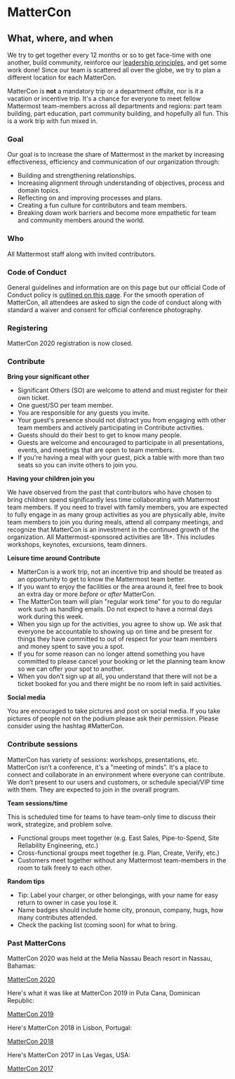 # MatterCon

## What, where, and when

We try to get together every 12 months or so to get face-time with one another, build community, reinforce our [leadership principles](../../company/about-mattermost/#leadership-principles), and get some work done! Since our team is scattered all over the globe, we try to plan a different location for each MatterCon.

MatterCon is **not** a mandatory trip or a department offsite, nor is it a vacation or incentive trip. It's a chance for everyone to meet fellow Mattermost team-members across all departments and regions: part team building, part education, part community building, and hopefully all fun. This is a work trip with fun mixed in.

### Goal

Our goal is to increase the share of Mattermost in the market by increasing effectiveness, efficiency and communication of our organization through:   
  
* Building and strengthening relationships.
*  Increasing alignment through understanding of objectives, process and domain topics.
*  Reflecting on and improving processes and plans.
*  Creating a fun culture for contributors and team members.
*  Breaking down work barriers and become more empathetic for team and community members around the world.

### Who

All Mattermost staff along with invited contributors.

### Code of Conduct

General guidelines and information are on this page but our official Code of Conduct policy is [outlined on this page](https://handbook.mattermost.com/mattercon/mattermost-code-of-conduct). For the smooth operation of MatterCon, all attendees are asked to sign the code of conduct along with standard a waiver and consent for official conference photography.

### Registering

MatterCon 2020 registration is now closed.

### Contribute

**Bring your significant other**

* Significant Others \(SO\) are welcome to attend and must register for their own ticket.
* One guest/SO per team member.
* You are responsible for any guests you invite.
* Your guest's presence should not distract you from engaging with other team members and actively participating in Contribute activities.
* Guests should do their best to get to know many people.
* Guests are welcome and encouraged to participate in all presentations, events, and meetings that are open to team members.
* If you're having a meal with your guest, pick a table with more than two seats so you can invite others to join you.

**Having your children join you**

We have observed from the past that contributors who have chosen to bring children spend significantly less time collaborating with Mattermost team members. If you need to travel with family members, you are expected to fully engage in as many group activities as you are physically able, invite team members to join you during meals, attend all company meetings, and recognize that MatterCon is an investment in the continued growth of the organization. All Mattermost-sponsored activities are 18+. This includes workshops, keynotes, excursions, team dinners.

**Leisure time around Contribute**

* MatterCon is a work trip, not an incentive trip and should be treated as an opportunity to get to know the Mattermost team better.
* If you want to enjoy the facilities or the area around it, feel free to book an extra day or more _before or after_ MatterCon.
* The MatterCon team will plan "regular work time" for you to do regular work such as handling emails. Do not expect to have a normal days work during this week.
* When you sign up for the activities, you agree to show up. We ask that everyone be accountable to showing up on time and be present for things they have committed to out of respect for your team members and money spent to save you a spot.
* If you for some reason can no longer attend something you have committed to please cancel your booking or let the planning team know so we can offer your spot to another.
* When you don't sign up at all, you understand that there will not be a ticket booked for you and there might be no room left in said activities.

**Social media**

You are encouraged to take pictures and post on social media. If you take pictures of people not on the podium please ask their permission. Please consider using the hashtag \#MatterCon.

### Contribute sessions

MatterCon has variety of sessions: workshops, presentations, etc. MatterCon isn’t a conference, it's a "meeting of minds”. It's a place to connect and collaborate in an environment where everyone can contribute. We don’t present to our users and customers, or schedule special/VIP time with them. They are expected to join in the overall program.

**Team sessions/time**

This is scheduled time for teams to have team-only time to discuss their work, strategize, and problem solve.

* Functional groups meet together \(e.g. East Sales, Pipe-to-Spend, Site Reliability Engineering, etc.\)
* Cross-functional groups meet together \(e.g. Plan, Create, Verify, etc.\)
* Customers meet together without any Mattermost team-members in the room to talk freely to each other.

**Random tips**

* Tip: Label your charger, or other belongings, with your name for easy return to owner in case you lose it.
* Name badges should include home city, pronoun, company, hugs, how many contributes attended.
* Check the packing list \(coming soon\) for what to bring.

### Past MatterCons

MatterCon 2020 was held at the Melia Nassau Beach resort in Nassau, Bahamas:

[MatterCon 2020](https://www.youtube.com/watch?v=5YA3DK0u2L4)

Here's what it was like at MatterCon 2019 in Puta Cana, Dominican Republic:

[MatterCon 2019](https://youtu.be/pMySvCfy7Bw)

Here's MatterCon 2018 in Lisbon, Portugal: 

[MatterCon 2018](https://www.youtube.com/watch?v=CZXaYttz3NA&t=2s)  
  
Here's MatterCon 2017 in Las Vegas, USA: 

[MatterCon 2017](https://www.youtube.com/watch?v=_RpmrM-5UFY&t=65s)
